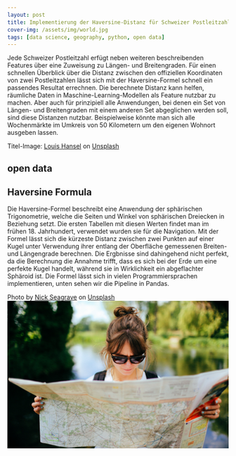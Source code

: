 ```yaml
---
layout: post
title: Implementierung der Haversine-Distanz für Schweizer Postleitzahlen. Von opendata zu Beispielfragestellungen.
cover-img: /assets/img/world.jpg
tags: [data science, geography, python, open data]
---
```


Jede Schweizer Postleitzahl erfügt neben weiteren beschreibenden Features über eine Zuweisung zu Längen- und Breitengraden. Für einen schnellen Überblick über die Distanz zwischen den offiziellen Koordinaten von zwei Postleitzahlen lässt sich mit der Haversine-Formel schnell ein passendes Resultat errechnen. Die berechnete Distanz kann helfen, räumliche Daten in Maschine-Learning-Modellen als Feature nutzbar zu machen. Aber auch für prinzipiell alle Anwendungen, bei denen ein Set von Längen- und Breitengraden mit einem anderen Set abgeglichen werden soll, sind diese Distanzen nutzbar. Beispielweise könnte man sich alle Wochenmärkte im Umkreis von 50 Kilometern um den eigenen Wohnort ausgeben lassen.

Titel-Image: <span><a href="https://unsplash.com/@louishansel?utm_source=unsplash&utm_medium=referral&utm_content=creditCopyText">Louis Hansel</a> on <a href="https://unsplash.com/s/photos/circle-map?utm_source=unsplash&utm_medium=referral&utm_content=creditCopyText">Unsplash</a></span>
 
## open data

## Haversine Formula

Die Haversine-Formel beschreibt eine Anwendung der sphärischen Trigonometrie, welche die Seiten und Winkel von sphärischen Dreiecken in Beziehung setzt. Die ersten Tabellen mit diesen Werten findet man im frühen 18. Jahrhundert, verwendet wurden sie für die Navigation. Mit der Formel lässt sich die kürzeste Distanz zwischen zwei Punkten auf einer Kugel unter Verwendung ihrer entlang der Oberfläche gemessenen Breiten- und Längengrade berechnen. Die Ergbnisse sind dahingehend nicht perfekt, da die Berechnung die Annahme trifft, dass es sich bei der Erde um eine perfekte Kugel handelt, während sie in Wirklichkeit ein abgeflachter Sphäroid ist. Die Formel lässt sich in vielen Programmiersprachen implementieren, unten sehen wir die Pipeline in Pandas.

<span>Photo by <a href="https://unsplash.com/@seagrave?utm_source=unsplash&utm_medium=referral&utm_content=creditCopyText">Nick Seagrave</a> on <a href="https://unsplash.com/s/photos/swiss-map?utm_source=unsplash&utm_medium=referral&utm_content=creditCopyText">Unsplash</a></span> ![Navigate](/assets/img/navigate.jpg)
